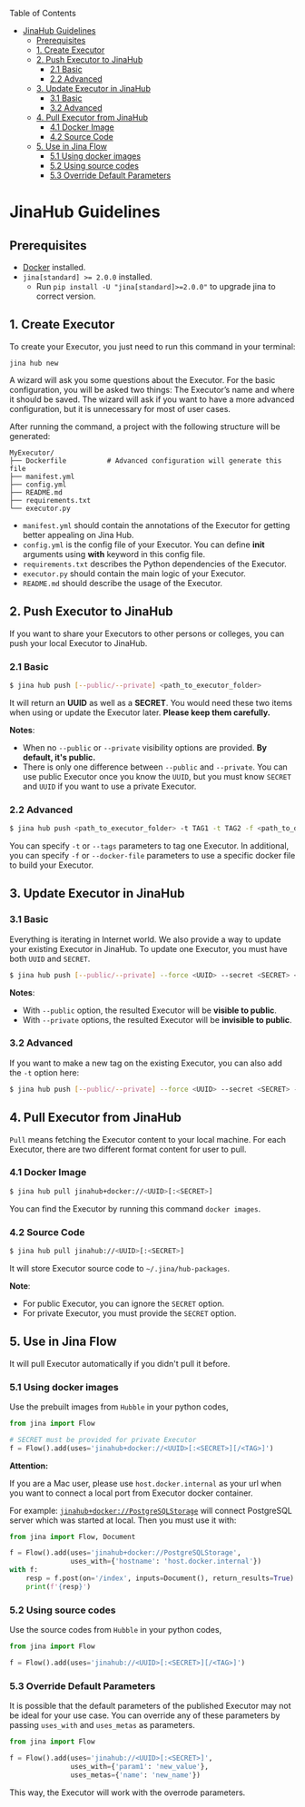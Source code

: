<!-- START doctoc generated TOC please keep comment here to allow auto update -->
<!-- DON'T EDIT THIS SECTION, INSTEAD RE-RUN doctoc TO UPDATE -->
Table of Contents

- [JinaHub Guidelines](#jinahub-guidelines)
  - [Prerequisites](#prerequisites)
  - [1. Create Executor](#1-create-executor)
  - [2. Push Executor to JinaHub](#2-push-executor-to-jinahub)
    - [2.1 Basic](#21-basic)
    - [2.2 Advanced](#22-advanced)
  - [3. Update Executor in JinaHub](#3-update-executor-in-jinahub)
    - [3.1 Basic](#31-basic)
    - [3.2 Advanced](#32-advanced)
  - [4. Pull Executor from JinaHub](#4-pull-executor-from-jinahub)
    - [4.1 Docker Image](#41-docker-image)
    - [4.2 Source Code](#42-source-code)
  - [5. Use in Jina Flow](#5-use-in-jina-flow)
    - [5.1 Using docker images](#51-using-docker-images)
    - [5.2 Using source codes](#52-using-source-codes)
    - [5.3 Override Default Parameters](#53-override-default-parameters)

<!-- END doctoc generated TOC please keep comment here to allow auto update -->

# JinaHub Guidelines

## Prerequisites

- [Docker](https://docs.docker.com/get-docker) installed.
- `jina[standard] >= 2.0.0` installed.
    - Run `pip install -U "jina[standard]>=2.0.0"` to upgrade jina to correct version.

## 1. Create Executor

To create your Executor, you just need to run this command in your terminal:

```terminal
jina hub new
```

A wizard will ask you some questions about the Executor. For the basic configuration, you will be asked two things: The Executor’s name and where it should be saved. The wizard will ask if you want to have a more advanced configuration, but it is unnecessary for most of user cases.

After running the command, a project with the following structure will be generated:

```text
MyExecutor/
├── Dockerfile	        # Advanced configuration will generate this file
├── manifest.yml
├── config.yml
├── README.md
├── requirements.txt
└── executor.py
```

- `manifest.yml` should contain the annotations of the Executor for getting better appealing on Jina Hub.
- `config.yml` is the config file of your Executor. You can define **__init__** arguments using **with** keyword in this config file.
- `requirements.txt` describes the Python dependencies of the Executor.
- `executor.py` should contain the main logic of your Executor.
- `README.md` should describe the usage of the Executor.

## 2. Push Executor to JinaHub

If you want to share your Executors to other persons or colleges, you can push your local Executor to JinaHub.

### 2.1 Basic

```bash
$ jina hub push [--public/--private] <path_to_executor_folder>
```

It will return an **UUID** as well as a **SECRET**. You would need these two items when using or update the Executor later. **Please keep them carefully.**

**Notes**:

- When no `--public` or `--private` visibility options are provided. **By default, it's public.**
- There is only one difference between `--public` and `--private`. You can use public Executor once you know the `UUID`, but you must know `SECRET` and `UUID` if you want to use a private Executor.

### 2.2 Advanced

```bash
$ jina hub push <path_to_executor_folder> -t TAG1 -t TAG2 -f <path_to_dockerfile>
```

You can specify `-t` or `--tags` parameters to tag one Executor. In additional, you can specify `-f` or `--docker-file` parameters to use a specific docker file to build your Executor.

## 3. Update Executor in JinaHub

### 3.1 Basic

Everything is iterating in Internet world. We also provide a way to update your existing Executor in JinaHub. To update one Executor, you must have both `UUID` and `SECRET`.

```bash
$ jina hub push [--public/--private] --force <UUID> --secret <SECRET> <path_to_executor_folder>
```

**Notes**:
- With `--public` option, the resulted Executor will be **visible to public**.
- With `--private` options, the resulted Executor will be **invisible to public**.

### 3.2 Advanced

If you want to make a new tag on the existing Executor, you can also add the `-t` option here:

```bash
$ jina hub push [--public/--private] --force <UUID> --secret <SECRET> -t TAG <path_to_executor_folder>
```

## 4. Pull Executor from JinaHub

`Pull` means fetching the Executor content to your local machine. For each Executor, there are two different format content for user to pull.

### 4.1 Docker Image

```bash
$ jina hub pull jinahub+docker://<UUID>[:<SECRET>]
```

You can find the Executor by running this command `docker images`.

### 4.2 Source Code

```bash
$ jina hub pull jinahub://<UUID>[:<SECRET>]
```

It will store Executor source code to `~/.jina/hub-packages`.

**Note**:

- For public Executor, you can ignore the `SECRET` option.
- For private Executor, you must provide the `SECRET` option.

## 5. Use in Jina Flow

It will pull Executor automatically if you didn't pull it before.

### 5.1 Using docker images

Use the prebuilt images from `Hubble` in your python codes,

```python
from jina import Flow

# SECRET must be provided for private Executor
f = Flow().add(uses='jinahub+docker://<UUID>[:<SECRET>][/<TAG>]')
```

**Attention:**

If you are a Mac user, please use `host.docker.internal` as your url when you want to connect a local port from Executor
docker container.

For
example: [`jinahub+docker://PostgreSQLStorage`](https://github.com/jina-ai/executor-indexers/tree/main/jinahub/indexers/storage/PostgreSQLStorage)
will connect PostgreSQL server which was started at local. Then you must use it with:

```python
from jina import Flow, Document

f = Flow().add(uses='jinahub+docker://PostgreSQLStorage', 
               uses_with={'hostname': 'host.docker.internal'})
with f:
    resp = f.post(on='/index', inputs=Document(), return_results=True)
    print(f'{resp}')
```

### 5.2 Using source codes

Use the source codes from `Hubble` in your python codes,

```python
from jina import Flow

f = Flow().add(uses='jinahub://<UUID>[:<SECRET>][/<TAG>]')
```

### 5.3 Override Default Parameters

It is possible that the default parameters of the published Executor may not be ideal for your use case. You can override
any of these parameters by passing `uses_with` and `uses_metas` as parameters.

```python
from jina import Flow

f = Flow().add(uses='jinahub://<UUID>[:<SECRET>]', 
               uses_with={'param1': 'new_value'},
               uses_metas={'name': 'new_name'})
```

This way, the Executor will work with the overrode parameters.
